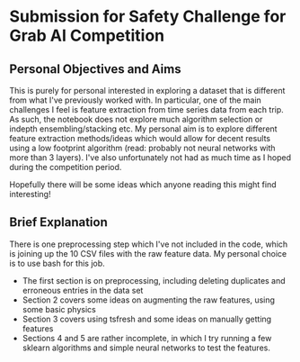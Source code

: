 # Submission for Safety Challenge for Grab AI Competition

## Personal Objectives and Aims
This is purely for personal interested in exploring a dataset that is different from what I've previously worked with. In particular, one of the main challenges I feel is feature extraction from time series data from each trip. As such, the notebook does not explore much algorithm selection or indepth ensembling/stacking etc. My personal aim is to explore different feature extraction methods/ideas which would allow for decent results using a low footprint algorithm (read: probably not neural networks with more than 3 layers). I've also unfortunately not had as much time as I hoped during the competition period.

Hopefully there will be some ideas which anyone reading this might find interesting!

## Brief Explanation

There is one preprocessing step which I've not included in the code, which is joining up the 10 CSV files with the raw feature data. My personal choice is to use bash for this job.

* The first section is on preprocessing, including deleting duplicates and erroneous entries in the data set
* Section 2 covers some ideas on augmenting the raw features, using some basic physics
* Section 3 covers using tsfresh and some ideas on manually getting features
* Sections 4 and 5 are rather incomplete, in which I try running a few sklearn algorithms and simple neural networks to test the features.

